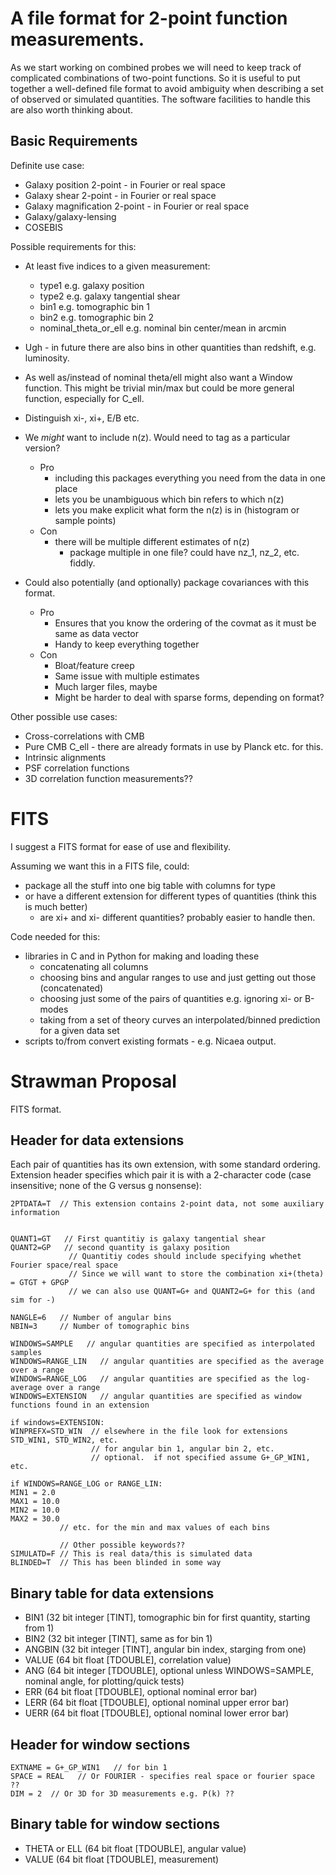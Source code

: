 A file format for 2-point function measurements.
================================================


As we start working on combined probes we will need to keep track of complicated combinations of two-point functions.  So it is useful to put together a well-defined file format to avoid ambiguity when describing a set of observed or simulated quantities.  The software facilities to handle this are also worth thinking about.


Basic Requirements
------------------

Definite use case:
- Galaxy position 2-point        - in Fourier or real space
- Galaxy shear 2-point           - in Fourier or real space
- Galaxy magnification 2-point   - in Fourier or real space
- Galaxy/galaxy-lensing
- COSEBIS


Possible requirements for this:

- At least five indices to a given measurement:
    - type1 e.g. galaxy position
    - type2 e.g. galaxy tangential shear 
    - bin1 e.g. tomographic bin 1
    - bin2 e.g. tomographic bin 2
    - nominal_theta_or_ell e.g. nominal bin center/mean in arcmin

- Ugh - in future there are also bins in other quantities than redshift, e.g. luminosity.

- As well as/instead of nominal theta/ell might also want a Window function. This might be trivial min/max but could be more general function, especially for C_ell.

- Distinguish xi-, xi+, E/B etc.

- We *might* want to include n(z). Would need to tag as a particular version?
  - Pro
    - including this packages everything you need from the data in one place
    - lets you be unambiguous which bin refers to which n(z)
    - lets you make explicit what form the n(z) is in (histogram or sample points)
  - Con 
    - there will be multiple different estimates of n(z)
        - package multiple in one file? could have nz_1, nz_2, etc. fiddly.

- Could also potentially (and optionally) package covariances with this format.
    - Pro
        - Ensures that you know the ordering of the covmat as it must be same as data vector
        - Handy to keep everything together
    - Con
        - Bloat/feature creep
        - Same issue with multiple estimates
        - Much larger files, maybe
        - Might be harder to deal with sparse forms, depending on format?


Other possible use cases:
- Cross-correlations with CMB
- Pure CMB C_ell - there are already formats in use by Planck etc. for this.
- Intrinsic alignments
- PSF correlation functions
- 3D correlation function measurements??

# FITS


I suggest a FITS format for ease of use and flexibility.

Assuming we want this in a FITS file, could:
 - package all the stuff into one big table with columns for type
 - or have a different extension for different types of quantities (think this is much better)
    - are xi+ and xi- different quantities? probably easier to handle then.

Code needed for this:
 - libraries in C and in Python for making and loading these
    - concatenating all columns
    - choosing bins and angular ranges to use and just getting out those (concatenated)
    - choosing just some of the pairs of quantities e.g. ignoring xi- or B-modes
    - taking from a set of theory curves an interpolated/binned prediction for a given data set
 - scripts to/from convert existing formats - e.g. Nicaea output.

Strawman Proposal
=================

FITS format.

Header for data extensions
------------------------


Each pair of quantities has its own extension, with some standard ordering. Extension header specifies which pair it is with a 2-character code (case insensitive; none of the G versus g nonsense):

```
2PTDATA=T  // This extension contains 2-point data, not some auxiliary information


QUANT1=GT   // First quantitiy is galaxy tangential shear 
QUANT2=GP   // second quantity is galaxy position
             // Quantitiy codes should include specifying whethet Fourier space/real space
             // Since we will want to store the combination xi+(theta) = GTGT + GPGP
             // we can also use QUANT=G+ and QUANT2=G+ for this (and sim for -)

NANGLE=6   // Number of angular bins
NBIN=3     // Number of tomographic bins

WINDOWS=SAMPLE   // angular quantities are specified as interpolated samples
WINDOWS=RANGE_LIN   // angular quantities are specified as the average over a range
WINDOWS=RANGE_LOG   // angular quantities are specified as the log-average over a range
WINDOWS=EXTENSION   // angular quantities are specified as window functions found in an extension

if windows=EXTENSION:
WINPREFX=STD_WIN  // elsewhere in the file look for extensions STD_WIN1, STD_WIN2, etc.
                  // for angular bin 1, angular bin 2, etc. 
                  // optional.  if not specified assume G+_GP_WIN1, etc.

if WINDOWS=RANGE_LOG or RANGE_LIN:
MIN1 = 2.0
MAX1 = 10.0
MIN2 = 10.0
MAX2 = 30.0 
           // etc. for the min and max values of each bins

           // Other possible keywords??
SIMULATD=F // This is real data/this is simulated data
BLINDED=T  // This has been blinded in some way
```


Binary table for data extensions
------------------------------


 - BIN1     (32 bit integer [TINT], tomographic bin for first quantity, starting from 1)
 - BIN2     (32 bit integer [TINT], same as for bin 1)
 - ANGBIN   (32 bit integer [TINT], angular bin index, starging from one)
 - VALUE    (64 bit float [TDOUBLE], correlation value)
 - ANG      (64 bit integer [TDOUBLE], optional unless WINDOWS=SAMPLE, nominal angle, for plotting/quick tests)
 - ERR      (64 bit float [TDOUBLE], optional nominal error bar)
 - LERR     (64 bit float [TDOUBLE], optional nominal upper error bar)
 - UERR     (64 bit float [TDOUBLE], optional nominal lower error bar)


Header for window sections
--------------------------
```
EXTNAME = G+_GP_WIN1   // for bin 1
SPACE = REAL   // Or FOURIER - specifies real space or fourier space ??
DIM = 2  // Or 3D for 3D measurements e.g. P(k) ??
```
Binary table for window sections
--------------------------
- THETA or ELL (64 bit float [TDOUBLE], angular value)
- VALUE (64 bit float [TDOUBLE], measurement)
